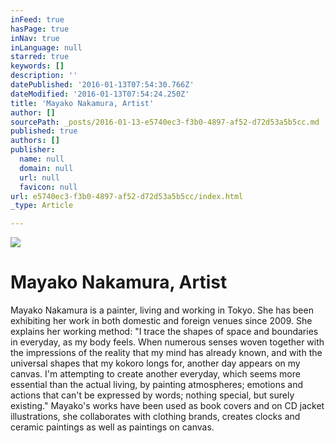 ```yaml
---
inFeed: true
hasPage: true
inNav: true
inLanguage: null
starred: true
keywords: []
description: ''
datePublished: '2016-01-13T07:54:30.766Z'
dateModified: '2016-01-13T07:54:24.250Z'
title: 'Mayako Nakamura, Artist'
author: []
sourcePath: _posts/2016-01-13-e5740ec3-f3b0-4897-af52-d72d53a5b5cc.md
published: true
authors: []
publisher:
  name: null
  domain: null
  url: null
  favicon: null
url: e5740ec3-f3b0-4897-af52-d72d53a5b5cc/index.html
_type: Article

---
```

![](https://the-grid-user-content.s3-us-west-2.amazonaws.com/b11c84c5-8099-4a8d-a41c-6a2b9759560d.jpg)

# Mayako Nakamura, Artist

Mayako Nakamura is a painter, living and working in Tokyo. She has been exhibiting her work in both domestic and foreign venues since 2009\. She explains her working method: "I trace the shapes of space and boundaries in everyday, as my body feels. When numerous senses woven together with the impressions of the reality that my mind has already known, and with the universal shapes that my kokoro longs for, another day appears on my canvas. I'm attempting to create another everyday, which seems more essential than the actual living, by painting atmospheres; emotions and actions that can't be expressed by words; nothing special, but surely existing." Mayako's works have been used as book covers and on CD jacket illustrations, she collaborates with clothing brands, creates clocks and ceramic paintings as well as paintings on canvas.
